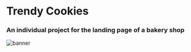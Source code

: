 # Trendy Cookies
### An individual project for the landing page of a bakery shop
![banner](https://repository-images.githubusercontent.com/803538757/244e996b-4aef-4d16-8392-9084cea90b24)
